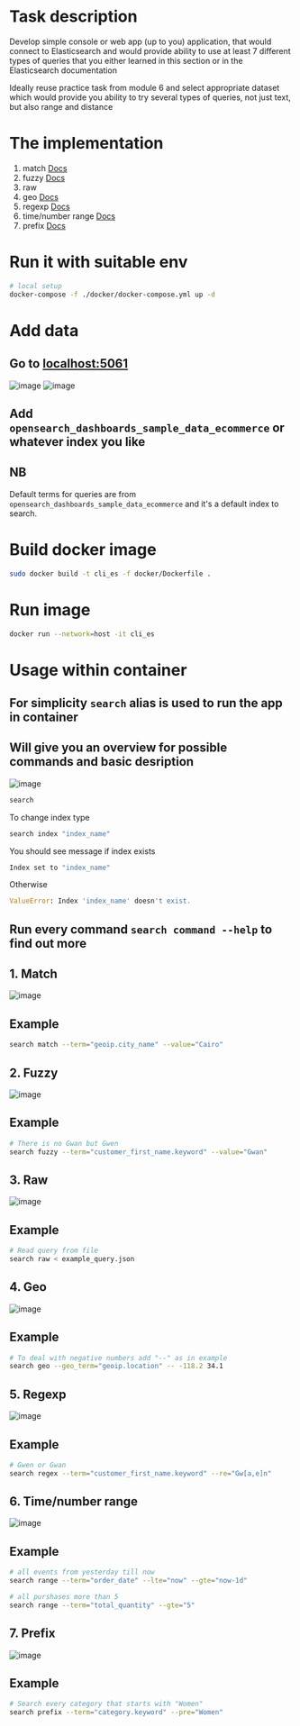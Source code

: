 # Task description

Develop simple console or web app (up to you) application, that would connect to Elasticsearch and would provide ability to use at least 7 different types of queries that you either learned in this section or in the Elasticsearch documentation

Ideally reuse practice task from module 6 and select appropriate dataset which would provide you ability to try several types of queries, not just text, but also range and distance

# The implementation

1. match [Docs](https://www.elastic.co/guide/en/elasticsearch/reference/current/query-dsl-term-query.html)
2. fuzzy [Docs](https://www.elastic.co/guide/en/elasticsearch/reference/current/query-dsl-fuzzy-query.html)
3. raw
4. geo [Docs](https://www.elastic.co/guide/en/elasticsearch/reference/current/query-dsl-geo-distance-query.html)
5. regexp [Docs](https://www.elastic.co/guide/en/elasticsearch/reference/current/query-dsl-regexp-query.html)
6. time/number range [Docs](https://www.elastic.co/guide/en/elasticsearch/reference/current/query-dsl-range-query.html)
7. prefix [Docs](https://www.elastic.co/guide/en/elasticsearch/reference/current/query-dsl-prefix-query.html)


# Run it with suitable env

``` bash
# local setup
docker-compose -f ./docker/docker-compose.yml up -d
```

# Add data

## Go to [localhost:5061](localhost:5061)

![image](./screenshots/add_data.png)
![image](./screenshots/add_data2.png)

## Add `opensearch_dashboards_sample_data_ecommerce` or whatever index you like
## NB
Default terms for queries are from `opensearch_dashboards_sample_data_ecommerce` and it's a default index to search.



# Build docker image

``` bash
sudo docker build -t cli_es -f docker/Dockerfile .
```

# Run image

``` bash
docker run --network=host -it cli_es
```

# Usage within container

## For simplicity `search` alias is used to run the app in container



## Will give you an overview for possible commands and basic desription

![image](./screenshots/search.png)

``` bash
search
```

To change index type 
``` bash
search index "index_name"
```
You should see message if index exists
``` bash
Index set to "index_name"
```

Otherwise
``` python
ValueError: Index 'index_name' doesn't exist.
```

## Run every command `search command --help` to find out more

## 1. Match 

![image](./screenshots/match_help.png)

## Example

``` bash 
search match --term="geoip.city_name" --value="Cairo"
```

## 2. Fuzzy 

![image](./screenshots/fuzzy_help.png)

## Example

``` bash
# There is no Gwan but Gwen
search fuzzy --term="customer_first_name.keyword" --value="Gwan"
```

## 3. Raw 

![image](./screenshots/raw_help.png)

## Example

``` bash
# Read query from file
search raw < example_query.json
```

## 4. Geo 

![image](./screenshots/geo_help.png)

## Example

``` bash
# To deal with negative numbers add "--" as in example
search geo --geo_term="geoip.location" -- -118.2 34.1
```

## 5. Regexp 

![image](./screenshots/regex_help.png)

## Example

``` bash
# Gwen or Gwan
search regex --term="customer_first_name.keyword" --re="Gw[a,e]n"
```


## 6. Time/number range

![image](./screenshots/range_help.png)

## Example

``` bash
# all events from yesterday till now 
search range --term="order_date" --lte="now" --gte="now-1d"
```

``` bash
# all purshases more than 5 
search range --term="total_quantity" --gte="5"
```

## 7. Prefix

![image](./screenshots/prefix_help.png)

## Example

``` bash
# Search every category that starts with "Women"
search prefix --term="category.keyword" --pre="Women"
```
